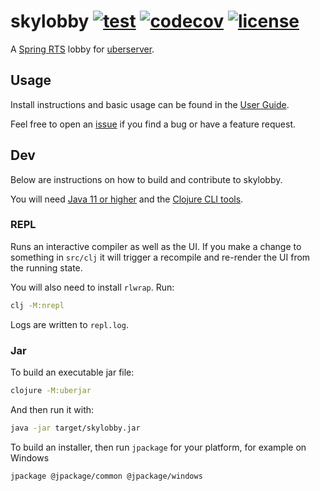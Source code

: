 # skylobby [![test](https://github.com/skynet-gh/skylobby/actions/workflows/test.yml/badge.svg)](https://github.com/skynet-gh/skylobby/actions/workflows/test.yml) [![codecov](https://codecov.io/gh/skynet-gh/skylobby/branch/master/graph/badge.svg?token=CXO1YGKX5W)](https://codecov.io/gh/skynet-gh/skylobby) [![license](https://img.shields.io/github/license/skynet-gh/skylobby)](LICENSE)

A [Spring RTS](https://springrts.com/) lobby for [uberserver](https://github.com/spring/uberserver).

## Usage

Install instructions and basic usage can be found in the [User Guide](https://github.com/skynet-gh/skylobby/wiki/User-Guide).

Feel free to open an [issue](https://github.com/skynet-gh/skylobby/issues) if you find a bug or have a feature request.

## Dev

Below are instructions on how to build and contribute to skylobby.

You will need [Java 11 or higher](https://adoptium.net/) and the [Clojure CLI tools](https://clojure.org/guides/getting_started#_clojure_installer_and_cli_tools).

### REPL

Runs an interactive compiler as well as the UI. If you make a change to something in `src/clj` it will trigger a recompile and re-render the UI from the running state.

You will also need to install `rlwrap`. Run:

```bash
clj -M:nrepl
```

Logs are written to `repl.log`.

### Jar

To build an executable jar file:

```bash
clojure -M:uberjar
```

And then run it with:

```bash
java -jar target/skylobby.jar
```

To build an installer, then run `jpackage` for your platform, for example on Windows

```bash
jpackage @jpackage/common @jpackage/windows
```
